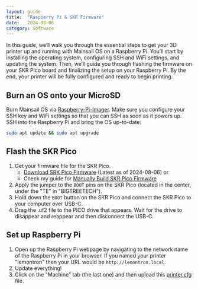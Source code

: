 ```yaml
---
layout: guide
title:  "Raspberry Pi & SKR Firmware"
date:   2024-08-06
category: Software
---
```


In this guide, we’ll walk you through the essential steps to get your 3D printer up and running with Mainsail OS on a
Raspberry Pi. You’ll start by installing the operating system, configuring SSH and WiFi settings, and updating the
system. Then, we’ll guide you through flashing the firmware on your SKR Pico board and finalizing the setup on your
Raspberry Pi. By the end, your printer will be fully configured and ready to begin printing.

## Burn an OS onto your MicroSD

Burn Mainsail OS via [Raspberry-Pi-Imager](https://www.raspberrypi.com/software/). Make sure you configure your SSH key and WiFi
settings so that you can SSH as soon as it powers up.
SSH into the Raspberry Pi and bring the OS up-to-date:

```bash
sudo apt update && sudo apt upgrade
```

## Flash the SKR Pico

1. Get your firmware file for the SKR Pico.
    - [Download SRK Pico Firmware](/assets/downloads/klipper.uf2) (Latest as of 2024-08-06) or
    - Check my guide for [Manually Build SKR Pico Firmware](/guides/manually-build-firmware/)
2. Apply the jumper to the `BOOT` pins on the SKR Pico (located in the center, under the "TE" in "BIGTREETECH").
3. Hold down the `BOOT` button on the SKR Pico and connect the SKR Pico to your computer over USB-C.
4. Drag the .uf2 file to the PICO drive that appears. Wait for the drive to disappear and reappear and then disconnect
   the USB-C.

## Set up Raspberry Pi

1. Open up the Raspberry Pi webpage by navigating to the network name of the Raspberry Pi in your browser. If you named
   your printer "lemontron" then your URL would be `http://lemontron.local`.
2. Update everything!
3. Click on the "Machine" tab (the last one) and then upload this [printer.cfg](/assets/downloads/printer.cfg) file. 